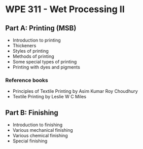 # WPE 311 - Wet Processing II

## Part A: Printing (MSB)

- Introduction to printing
- Thickeners
- Styles of printing
- Methods of printing
- Some special types of printing
- Printing with dyes and pigments

### Reference books

- Principles of Textile Printing by Asim Kumar Roy Choudhury
- Textile Printing by Leslie W C Miles

## Part B: Finishing

- Introduction to finishing
- Various mechanical finishing
- Various chemical finishing
- Special finishing
